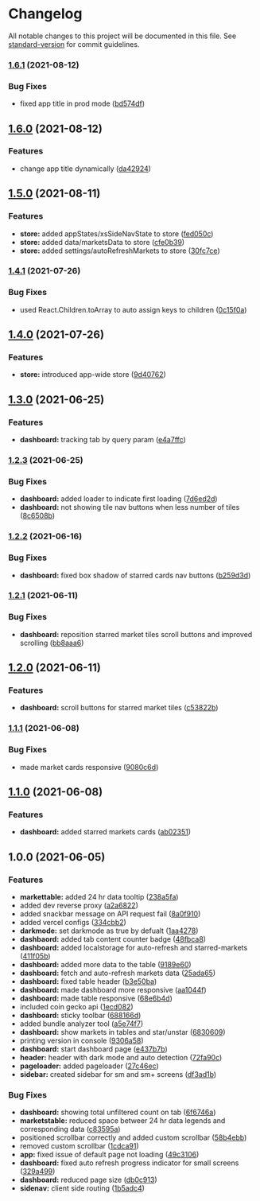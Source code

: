 # Changelog

All notable changes to this project will be documented in this file. See [standard-version](https://github.com/conventional-changelog/standard-version) for commit guidelines.

### [1.6.1](https://github.com/sushant-kum/react-crypto/compare/1.6.0...1.6.1) (2021-08-12)

### Bug Fixes

- fixed app title in prod mode ([bd574df](https://github.com/sushant-kum/react-crypto/commit/bd574df04ea089d9cfb76847ecf1f87c2e518094))

## [1.6.0](https://github.com/sushant-kum/react-crypto/compare/1.5.0...1.6.0) (2021-08-12)

### Features

- change app title dynamically ([da42924](https://github.com/sushant-kum/react-crypto/commit/da42924cbd35707aca7014aa4f8b328759d342d8))

## [1.5.0](https://github.com/sushant-kum/react-crypto/compare/1.4.1...1.5.0) (2021-08-11)

### Features

- **store:** added appStates/xsSideNavState to store ([fed050c](https://github.com/sushant-kum/react-crypto/commit/fed050c6f17e5195b9b985162b0d04d2f4bb3841))
- **store:** added data/marketsData to store ([cfe0b39](https://github.com/sushant-kum/react-crypto/commit/cfe0b393d271f977b262efcd31f2f8b0a0efe0af))
- **store:** added settings/autoRefreshMarkets to store ([30fc7ce](https://github.com/sushant-kum/react-crypto/commit/30fc7ceea1b34b7136a21745da2f5ae40e19a59b))

### [1.4.1](https://github.com/sushant-kum/react-crypto/compare/1.4.0...1.4.1) (2021-07-26)

### Bug Fixes

- used React.Children.toArray to auto assign keys to children ([0c15f0a](https://github.com/sushant-kum/react-crypto/commit/0c15f0a2ca43561de7388ea34dbc3d3336363faa))

## [1.4.0](https://github.com/sushant-kum/react-crypto/compare/1.3.0...1.4.0) (2021-07-26)

### Features

- **store:** introduced app-wide store ([9d40762](https://github.com/sushant-kum/react-crypto/commit/9d40762b09f25f32420759d43bac98fc3d31c5de))

## [1.3.0](https://github.com/sushant-kum/react-crypto/compare/1.2.3...1.3.0) (2021-06-25)

### Features

- **dashboard:** tracking tab by query param ([e4a7ffc](https://github.com/sushant-kum/react-crypto/commit/e4a7ffc1d6d54dcfc4eda1fa1207f78ccbcbdc37))

### [1.2.3](https://github.com/sushant-kum/react-crypto/compare/1.2.2...1.2.3) (2021-06-25)

### Bug Fixes

- **dashboard:** added loader to indicate first loading ([7d6ed2d](https://github.com/sushant-kum/react-crypto/commit/7d6ed2d689a3ec419a4008638a09a84bcffc8fc2))
- **dashboard:** not showing tile nav buttons when less number of tiles ([8c6508b](https://github.com/sushant-kum/react-crypto/commit/8c6508b4d64569dd95451724a12da35325646b81))

### [1.2.2](https://github.com/sushant-kum/react-crypto/compare/1.2.1...1.2.2) (2021-06-16)

### Bug Fixes

- **dashboard:** fixed box shadow of starred cards nav buttons ([b259d3d](https://github.com/sushant-kum/react-crypto/commit/b259d3daf385697754e395288d26bcc90e03a04d))

### [1.2.1](https://github.com/sushant-kum/react-crypto/compare/1.2.0...1.2.1) (2021-06-11)

### Bug Fixes

- **dashboard:** reposition starred market tiles scroll buttons and improved scrolling ([bb8aaa6](https://github.com/sushant-kum/react-crypto/commit/bb8aaa6cbdcc9385f0c246866938f29173d6c243))

## [1.2.0](https://github.com/sushant-kum/react-crypto/compare/1.1.1...1.2.0) (2021-06-11)

### Features

- **dashboard:** scroll buttons for starred market tiles ([c53822b](https://github.com/sushant-kum/react-crypto/commit/c53822b2c436d80c1ccb3ba422aec9faa2d92863))

### [1.1.1](https://github.com/sushant-kum/react-crypto/compare/1.1.0...1.1.1) (2021-06-08)

### Bug Fixes

- made market cards responsive ([9080c6d](https://github.com/sushant-kum/react-crypto/commit/9080c6d85380b239181f58bd10b6bd287c2cc60b))

## [1.1.0](https://github.com/sushant-kum/react-crypto/compare/1.0.0...1.1.0) (2021-06-08)

### Features

- **dashboard:** added starred markets cards ([ab02351](https://github.com/sushant-kum/react-crypto/commit/ab0235192ede56143cd82e26c6f5681ec298bd09))

## 1.0.0 (2021-06-05)

### Features

- **markettable:** added 24 hr data tooltip ([238a5fa](https://github.com/sushant-kum/react-crypto/commit/238a5fad1d11f90e2bdf6854db35c899f687750a))
- added dev reverse proxy ([a2a6822](https://github.com/sushant-kum/react-crypto/commit/a2a6822e98ffe95644170357f8faef663f6ca1b8))
- added snackbar message on API request fail ([8a0f910](https://github.com/sushant-kum/react-crypto/commit/8a0f9108763e64236abb1e34fbc7b2887c76e164))
- added vercel configs ([334cbb2](https://github.com/sushant-kum/react-crypto/commit/334cbb289880b984fc5aabc214122746a564a99c))
- **darkmode:** set darkmode as true by defualt ([1aa4278](https://github.com/sushant-kum/react-crypto/commit/1aa4278e27c8fe7affd471932c72e2701131e7dd))
- **dashbaord:** added tab content counter badge ([48fbca8](https://github.com/sushant-kum/react-crypto/commit/48fbca8447caf48da497a731e0457bc94de5501c))
- **dashboard:** added localstorage for auto-refresh and starred-markets ([411f05b](https://github.com/sushant-kum/react-crypto/commit/411f05b647f0ffeab16b981c5f04eca003be4f57))
- **dashboard:** added more data to the table ([9189e60](https://github.com/sushant-kum/react-crypto/commit/9189e60c70b542d8d72cf0d00fb5ef0636045da9))
- **dashboard:** fetch and auto-refresh markets data ([25ada65](https://github.com/sushant-kum/react-crypto/commit/25ada65114dbf5d30174fbec82c0bfc4e777fca1))
- **dashboard:** fixed table header ([b3e50ba](https://github.com/sushant-kum/react-crypto/commit/b3e50ba9a184c3be8a93d0093f13aa83fe6769d7))
- **dashboard:** made dashboard more responsive ([aa1044f](https://github.com/sushant-kum/react-crypto/commit/aa1044fbbcb759dd3049765f627a953ef1afbc48))
- **dashboard:** made table responsive ([68e6b4d](https://github.com/sushant-kum/react-crypto/commit/68e6b4ddfba78e111f1d8be22c467fe3992e64f1))
- included coin gecko api ([1ecd082](https://github.com/sushant-kum/react-crypto/commit/1ecd082794cce694fd162af0f5798814f1c230dc))
- **dashboard:** sticky toolbar ([688166d](https://github.com/sushant-kum/react-crypto/commit/688166dbb78d17a6600b4a4845e613e4d5c493e9))
- added bundle analyzer tool ([a5e74f7](https://github.com/sushant-kum/react-crypto/commit/a5e74f7784da547c6a7f6d1eebd95c96d819c454))
- **dashboard:** show markets in tables and star/unstar ([6830609](https://github.com/sushant-kum/react-crypto/commit/683060933e299de098520bba81a891d32e3b7e6f))
- printing version in console ([9306a58](https://github.com/sushant-kum/react-crypto/commit/9306a5857f4d349e653aee25d77b6f1e6bf02c46))
- **dashboard:** start dashboard page ([e437b7b](https://github.com/sushant-kum/react-crypto/commit/e437b7b11e38b0a201c57bef378bf5a4299a6574))
- **header:** header with dark mode and auto detection ([72fa90c](https://github.com/sushant-kum/react-crypto/commit/72fa90c3b65d4df5b3b716e557ead1753dd0ddf4))
- **pageloader:** added pageloader ([27c46ec](https://github.com/sushant-kum/react-crypto/commit/27c46ec894a45233a94b37d28d1a9f2e2b0530ef))
- **sidebar:** created sidebar for sm and sm+ screens ([df3ad1b](https://github.com/sushant-kum/react-crypto/commit/df3ad1b265ceb68bdfd70549555bad5602e02799))

### Bug Fixes

- **dashboard:** showing total unfiltered count on tab ([6f6746a](https://github.com/sushant-kum/react-crypto/commit/6f6746a7bbf36e0e73c9ef5a27f80903f1383159))
- **marketstable:** reduced space betweer 24 hr data legends and corresponding data ([c83595a](https://github.com/sushant-kum/react-crypto/commit/c83595a4bf0dfb9d9bae45791f45bb7ff0a0e384))
- positioned scrollbar correctly and added custom scrollbar ([58b4ebb](https://github.com/sushant-kum/react-crypto/commit/58b4ebb6124838429e18c4cafe2d1e7234f02d9a))
- removed custom scrollbar ([1cdca91](https://github.com/sushant-kum/react-crypto/commit/1cdca918d65d8bf9171c3d2a5c4b91e2db7dfd89))
- **app:** fixed issue of default page not loading ([49c3106](https://github.com/sushant-kum/react-crypto/commit/49c31063a16a4aa89d1c95e2b3ced8c4ce7deac6))
- **dashboard:** fixed auto refresh progress indicator for small screens ([329a499](https://github.com/sushant-kum/react-crypto/commit/329a499da1662f75c2958eb71bcdf49b60e2dc42))
- **dashboard:** reduced page size ([db0c913](https://github.com/sushant-kum/react-crypto/commit/db0c913395056196e763fa09817307e862d86551))
- **sidenav:** client side routing ([1b5adc4](https://github.com/sushant-kum/react-crypto/commit/1b5adc46c8bce3e222c45c0096dea445bdc5e919))
